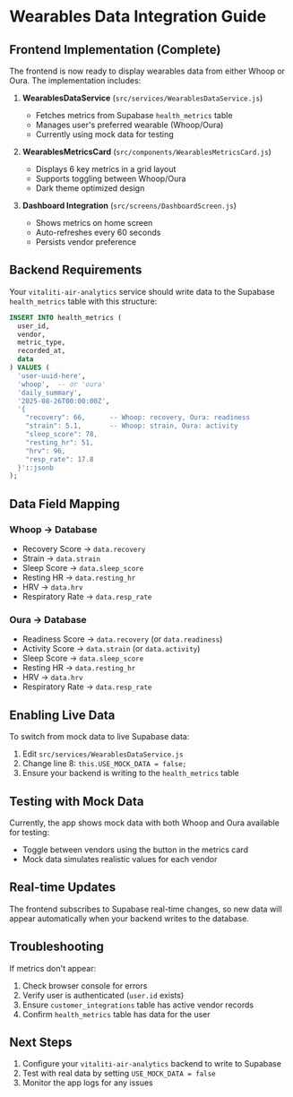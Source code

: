 # Wearables Data Integration Guide

## Frontend Implementation (Complete)

The frontend is now ready to display wearables data from either Whoop or Oura. The implementation includes:

1. **WearablesDataService** (`src/services/WearablesDataService.js`)
   - Fetches metrics from Supabase `health_metrics` table
   - Manages user's preferred wearable (Whoop/Oura)
   - Currently using mock data for testing

2. **WearablesMetricsCard** (`src/components/WearablesMetricsCard.js`)
   - Displays 6 key metrics in a grid layout
   - Supports toggling between Whoop/Oura
   - Dark theme optimized design

3. **Dashboard Integration** (`src/screens/DashboardScreen.js`)
   - Shows metrics on home screen
   - Auto-refreshes every 60 seconds
   - Persists vendor preference

## Backend Requirements

Your `vitaliti-air-analytics` service should write data to the Supabase `health_metrics` table with this structure:

```sql
INSERT INTO health_metrics (
  user_id,
  vendor,
  metric_type,
  recorded_at,
  data
) VALUES (
  'user-uuid-here',
  'whoop',  -- or 'oura'
  'daily_summary',
  '2025-08-26T00:00:00Z',
  '{
    "recovery": 66,      -- Whoop: recovery, Oura: readiness
    "strain": 5.1,       -- Whoop: strain, Oura: activity
    "sleep_score": 78,
    "resting_hr": 51,
    "hrv": 96,
    "resp_rate": 17.8
  }'::jsonb
);
```

## Data Field Mapping

### Whoop → Database
- Recovery Score → `data.recovery`
- Strain → `data.strain`
- Sleep Score → `data.sleep_score`
- Resting HR → `data.resting_hr`
- HRV → `data.hrv`
- Respiratory Rate → `data.resp_rate`

### Oura → Database
- Readiness Score → `data.recovery` (or `data.readiness`)
- Activity Score → `data.strain` (or `data.activity`)
- Sleep Score → `data.sleep_score`
- Resting HR → `data.resting_hr`
- HRV → `data.hrv`
- Respiratory Rate → `data.resp_rate`

## Enabling Live Data

To switch from mock data to live Supabase data:

1. Edit `src/services/WearablesDataService.js`
2. Change line 8: `this.USE_MOCK_DATA = false;`
3. Ensure your backend is writing to the `health_metrics` table

## Testing with Mock Data

Currently, the app shows mock data with both Whoop and Oura available for testing:
- Toggle between vendors using the button in the metrics card
- Mock data simulates realistic values for each vendor

## Real-time Updates

The frontend subscribes to Supabase real-time changes, so new data will appear automatically when your backend writes to the database.

## Troubleshooting

If metrics don't appear:
1. Check browser console for errors
2. Verify user is authenticated (`user.id` exists)
3. Ensure `customer_integrations` table has active vendor records
4. Confirm `health_metrics` table has data for the user

## Next Steps

1. Configure your `vitaliti-air-analytics` backend to write to Supabase
2. Test with real data by setting `USE_MOCK_DATA = false`
3. Monitor the app logs for any issues